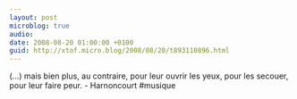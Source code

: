 ```yaml
---
layout: post
microblog: true
audio: 
date: 2008-08-20 01:00:00 +0100
guid: http://xtof.micro.blog/2008/08/20/t893110896.html
---
```

(...) mais bien plus, au contraire, pour leur ouvrir les yeux, pour les secouer, pour leur faire peur. - Harnoncourt #musique
